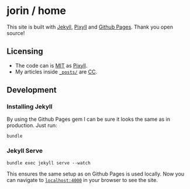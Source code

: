 # jorin / home

This site is built with [Jekyll](http://jekyllrb.com/), [Pixyll](http://www.pixyll.com) and [Github Pages](https://pages.github.com/).
Thank you open source!

## Licensing

- The code can is [MIT](https://github.com/johnotander/pixyll/blob/master/LICENSE.txt) as [Pixyll](http://www.pixyll.com).
- My articles inside [`_posts/`](https://github.com/jorinvo/home/tree/gh-pages/_posts) are [CC](https://github.com/jorinvo/home/blob/gh-pages/LICENSE.txt).

## Development

### Installing Jekyll

By using the Github Pages gem I can be sure it looks the same as in production.
Just run:

    bundle


### Jekyll Serve

    bundle exec jekyll serve --watch

This ensures the same setup as on Github Pages is used locally.
Now you can navigate to [`localhost:4000`](http://localhost:4000) in your browser to see the site.
